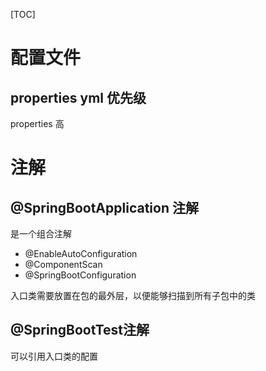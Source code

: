 [TOC]

# 配置文件

## properties yml 优先级
properties 高

# 注解

## @SpringBootApplication 注解
是一个组合注解
- @EnableAutoConfiguration
- @ComponentScan
- @SpringBootConfiguration

入口类需要放置在包的最外层，以便能够扫描到所有子包中的类

## @SpringBootTest注解
可以引用入口类的配置
